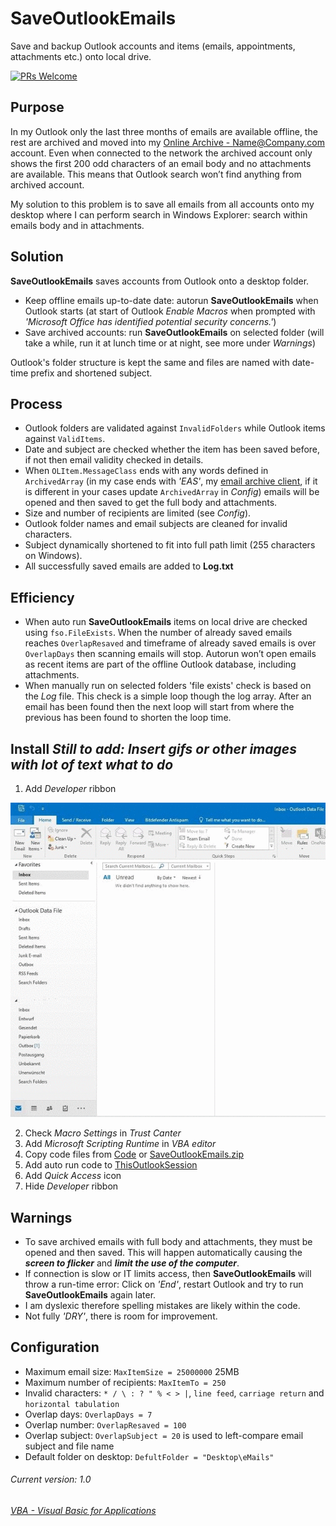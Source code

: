 # SaveOutlookEmails
Save and backup Outlook accounts and items (emails, appointments, attachments etc.) onto local drive.

[![PRs Welcome](https://img.shields.io/badge/PRs-welcome-brightgreen.svg?style=flat-square)](http://makeapullrequest.com)

## Purpose
In my Outlook only the last three months of emails are available offline, the rest are archived and moved into my [Online Archive - Name@Company.com](https://support.microsoft.com/en-gb/help/291626/how-to-manage-multiple-exchange-mailbox-accounts-in-outlook) account. Even when connected to the network the archived account only shows the first 200 odd characters of an email body and no attachments are available. This means that Outlook search won’t find anything from archived account.

My solution to this problem is to save all emails from all accounts onto my desktop where I can perform search in Windows Explorer: search within emails body and in attachments.

## Solution
__SaveOutlookEmails__ saves accounts from Outlook onto a desktop folder.
- Keep offline emails up-to-date date: autorun __SaveOutlookEmails__ when Outlook starts (at start of Outlook _Enable Macros_ when prompted with _'Microsoft Office has identified potential security concerns.'_)
- Save archived accounts: run __SaveOutlookEmails__ on selected folder (will take a while, run it at lunch time or at night, see more under _Warnings_)

Outlook's folder structure is kept the same and files are named with date-time prefix and shortened subject.

## Process
- Outlook folders are validated against `InvalidFolders` while Outlook items against `ValidItems`.
- Date and subject are checked whether the item has been saved before, if not then email validity checked in details.
- When `OLItem.MessageClass` ends with any words defined in `ArchivedArray` (in my case ends with _'EAS'_, my [email archive client](https://en.wikipedia.org/wiki/Enterprise_Archive_Solution_(EAS)), if it is different in your cases update `ArchivedArray` in _Config_) emails will be opened and then saved to get the full body and attachments.
- Size and number of recipients are limited (see _Config_).
- Outlook folder names and email subjects are cleaned for invalid characters.
- Subject dynamically shortened to fit into full path limit (255 characters on Windows).
- All successfully saved emails are added to __Log.txt__

## Efficiency
- When auto run __SaveOutlookEmails__ items on local drive are checked using `fso.FileExists`. When the number of already saved emails reaches `OverlapResaved` and timeframe of already saved emails is over `OverlapDays` then scanning emails will stop. Autorun won’t open emails as recent items are part of the offline Outlook database, including attachments.
- When manually run on selected folders 'file exists' check is based on the _Log_ file. This check is a simple loop though the log array. After an email has been found then the next loop will start from where the previous has been found to shorten the loop time.

## Install ___Still to add: Insert gifs or other images with lot of text what to do___
1. Add _Developer_ ribbon

![Add Developer Ribbon](https://github.com/licyp/SaveOutlookEmails/blob/master/Gif/1%20Add%20Developer%20ribbon.gif)

2. Check _Macro Settings_ in _Trust Canter_
3. Add _Microsoft Scripting Runtime_ in _VBA editor_
4. Copy code files from [Code](https://github.com/licyp/SaveOutlookEmails/tree/master/Code) or [SaveOutlookEmails.zip](https://github.com/licyp/SaveOutlookEmails/blob/master/SaveOutlookEmails%20Ver1.0.zip)
5. Add auto run code to [ThisOutlookSession](https://github.com/licyp/SaveOutlookEmails/blob/master/Code/ThisOutlookSession.txt)
6. Add _Quick Access_ icon
7. Hide _Developer_ ribbon

## Warnings
- To save archived emails with full body and attachments, they must be opened and then saved. This will happen automatically causing the ___screen to flicker___ and ___limit the use of the computer___.
- If connection is slow or IT limits access, then __SaveOutlookEmails__ will throw a run-time error:
Click on _'End'_, restart Outlook and try to run __SaveOutlookEmails__ again later.
- I am dyslexic therefore spelling mistakes are likely within the code.
- Not fully _'DRY'_, there is room for improvement.

## Configuration
- Maximum email size: `MaxItemSize = 25000000` 25MB
- Maximum number of recipients: `MaxItemTo = 250`
- Invalid characters: `* / \ : ? " % < > |`, `line feed`, `carriage return` and `horizontal tabulation`
- Overlap days: `OverlapDays = 7`
- Overlap number: `OverlapResaved = 100`
- Overlap subject: `OverlapSubject = 20` is used to left-compare email subject and file name
- Default folder on desktop: `DefultFolder = "Desktop\eMails"`

###### Current version: 1.0
###### [VBA - Visual Basic for Applications](https://docs.microsoft.com/en-us/office/vba/api/overview/outlook)
